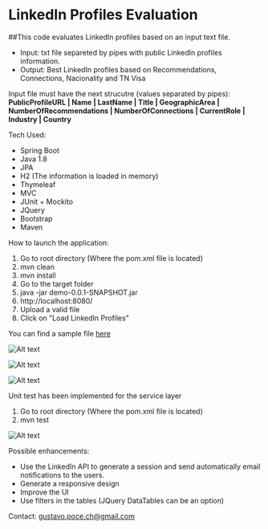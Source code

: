 # LinkedIn Profiles Evaluation

##This code evaluates LinkedIn profiles based on an input text file.

+ Input: txt file separeted by pipes with public LinkedIn profiles information.
+ Output: Best LinkedIn profiles based on Recommendations, Connections, Nacionality and TN Visa 

Input file must have the next strucutre (values separated by pipes):  
<b>PublicProfileURL | Name | LastName | Title | GeographicArea | NumberOfRecommendations | NumberOfConnections | CurrentRole | Industry | Country </b>


Tech Used:
+ Spring Boot
+ Java 1.8
+ JPA
+ H2 (The information is loaded in memory)
+ Thymeleaf
+ MVC
+ JUnit + Mockito
+ JQuery
+ Bootstrap
+ Maven

How to launch the application:

1. Go to root directory (Where the pom.xml file is located)
2. mvn clean  
3. mvn install
4. Go to the target folder
5. java -jar demo-0.0.1-SNAPSHOT.jar
6. http://localhost:8080/
7. Upload a valid file
8. Click on "Load LinkedIn Profiles"

You can find a sample file [here](https://github.com/gustavoponce7/JavaLinkedIn/blob/master/demo/src/main/resources/PeopleToRate2.txt)

![Alt text](https://github.com/gustavoponce7/JavaLinkedIn/blob/master/demo/src/main/resources/captures/Capture1.PNG)

![Alt text](https://github.com/gustavoponce7/JavaLinkedIn/blob/master/demo/src/main/resources/captures/Capture2.PNG)

![Alt text](https://github.com/gustavoponce7/JavaLinkedIn/blob/master/demo/src/main/resources/captures/Capture3.PNG)

Unit test has been implemented for the service layer

1. Go to root directory (Where the pom.xml file is located)
2. mvn test

![Alt text](https://github.com/gustavoponce7/JavaLinkedIn/blob/master/demo/src/main/resources/captures/Capture4.PNG)

Possible enhancements:
+ Use the LinkedIn API to generate a session and send automatically email notifications to the users.
+ Generate a responsive design
+ Improve the UI
+ Use filters in the tables (JQuery DataTables can be an option)

Contact: gustavo.poce.ch@gmail.com

